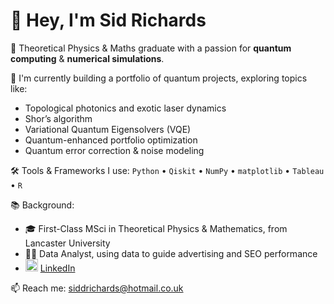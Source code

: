 # 👋 Hey, I'm Sid Richards
🧠 Theoretical Physics & Maths graduate with a passion for **quantum computing** & **numerical simulations**.

🔬 I'm currently building a portfolio of quantum projects, exploring topics like:
- Topological photonics and exotic laser dynamics
- Shor’s algorithm
- Variational Quantum Eigensolvers (VQE)
- Quantum-enhanced portfolio optimization
- Quantum error correction & noise modeling

🛠️ Tools & Frameworks I use:
`Python` • `Qiskit` • `NumPy` • `matplotlib` • `Tableau` • `R`

📚 Background:
- 🎓 First-Class MSci in Theoretical Physics & Mathematics, from Lancaster University
- 🧑‍💻 Data Analyst, using data to guide advertising and SEO performance
- <img src="https://cdn.jsdelivr.net/gh/devicons/devicon/icons/linkedin/linkedin-original.svg" width="20" /> [LinkedIn](https://www.linkedin.com/in/sid-richards-21374b30b/)

📫 Reach me: siddrichards@hotmail.co.uk
